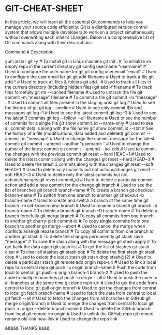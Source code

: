 # GIT-CHEAT-SHEET


In this article, we will learn all the essential Git commands to help you manage your source code efficiently. Git is a distributed version control system that allows multiple developers to work on a project simultaneously without overwriting each other’s changes. Below is a comprehensive list of Git commands along with their descriptions.

Command                         # Description

yum install git -y               # To install git in Linux machine
git init .                       # To initialize an empty repo in the current directory
git config user.name "username"  # Used to configure the user name for git
git config user.email "email"    # Used to configure the user email for git
git add filename                 # Used to track a file
git add *                        # Used to track all files & folders
git add .                        # Used to track all files in the current directory (including hidden files)
git add -f filename              # To track files forcefully
git rm --cached filename         # Used to untrack the file
git commit -m "message" filename # To commit a file
git commit -m "message" .        # Used to commit all files present in the staging area
git log                          # Used to see the history of git
git log --oneline                # Used to see only commit IDs and messages
git log -1                       # Used to see the latest commit
git log -3                       # Used to see the latest 3 commits
git log --follow --all filename  # Used to see the number of commits for a single file
git show commit_id --name-only   # Used to see all commit details along with the file name
git show commit_id --stat        # See the history of a file (modifications, data added and deleted)
git commit --amend -m "message"  # Used to change the commit message for the latest commit
git commit --amend --author "username <mail>"  # Used to change the author of the latest commit
git commit --amend --no-edit     # Used to commit the changes with the previous commit
git reset --hard HEAD~1          # Used to delete the latest commit along with the changes
git reset --hard HEAD~3          # Used to delete the latest 3 commits along with the changes
git reset --soft HEAD~1          # Used to delete only commits but not actions/changes
git reset --soft HEAD~3          # Used to delete only the latest commits but not actions/changes
git revert commit_id             # Used to delete a particular commit action and add a new commit for the change
git branch                       # Used to see the list of branches
git branch branch-name           # To create a branch
git checkout branch-name         # To switch from one branch to another
git checkout -b branch-name      # Used to create and switch a branch at the same time
git branch -m old-branch new-branch # Used to rename a branch
git branch -d branch-name        # To delete a branch
git branch -D branch-name        # To delete a branch forcefully
git merge branch                 # To copy all commits from one branch to another
git cherry-pick commit-id        # To copy single commits from one branch to another
git merge --abort                # Used to cancel the merge when conflicts arise
git rebase branch                # To copy all commits from one branch to another
git stash                        # To delete the changes permanently
git stash save "message"         # To save the stash along with the message
git stash apply                  # To get back the data again
git stash list                   # To get the list of stashes
git stash clear                  # To clear all stashes
git stash pop                    # To delete the first stash
git stash drop                   # Used to delete the latest stash
git stash drop stash@{2}         # Used to delete a particular stash
git remote add origin repo-url   # Used to link a local repo to a central repo
git push -u origin branch-name   # Push the code from local to central
git push -u origin branch-1 branch-2 # Used to push the code to multiple branches
git push -u origin --all         # Used to push the code to all branches at the same time
git clone repo-url               # Used to get the code from central to local
git pull origin branch           # Used to get the changes from central to local
git fetch branch-name            # Used to fetch the data from central to local
git fetch --all                  # Used to fetch the changes from all branches in GitHub
git merge origin/branch          # Used to merge the changes from central to local
git push -u origin --delete branch-name  # Used to delete the GitHub branch from local
git remote rm origin             # Used to unlink the GitHub repo
git remote rename old-link new-link # Used to change the repo link



&&&&& THANKS &&&&

